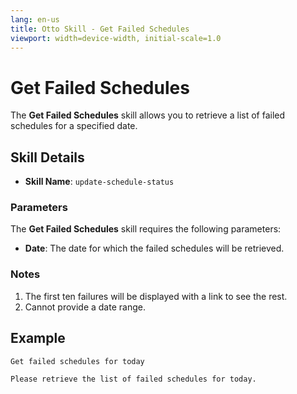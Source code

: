 ```yaml
---
lang: en-us
title: Otto Skill - Get Failed Schedules
viewport: width=device-width, initial-scale=1.0
---
```


# Get Failed Schedules

The **Get Failed Schedules** skill allows you to retrieve a list of failed schedules for a specified date.

## Skill Details

- **Skill Name**: `update-schedule-status`

### Parameters

The **Get Failed Schedules** skill requires the following parameters:

- **Date**: The date for which the failed schedules will be retrieved.

### Notes

1. The first ten failures will be displayed with a link to see the rest.
1. Cannot provide a date range.

## Example

`Get failed schedules for today`

`Please retrieve the list of failed schedules for today.`
